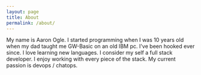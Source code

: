 ```yaml
---
layout: page
title: About
permalink: /about/
---
```


My name is Aaron Ogle.  I started programming when I was 10 years old when my dad taught me GW-Basic on an old IBM pc.  I've been hooked ever since.  I love learning new languages.  I consider my self a full stack developer.  I enjoy working with every piece of the stack.  My current passion is devops / chatops.
